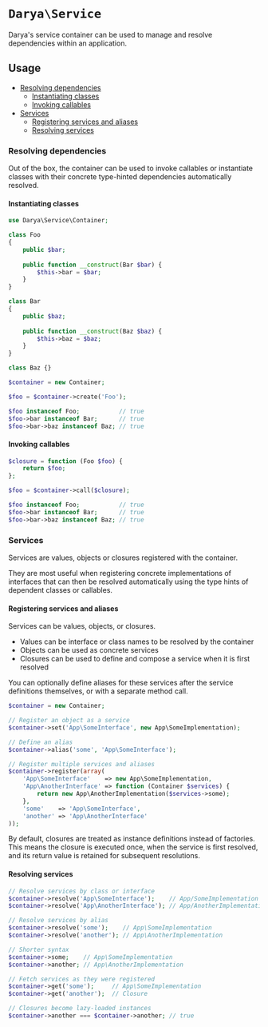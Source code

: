 # `Darya\Service`

Darya's service container can be used to manage and resolve dependencies within
an application.

## Usage

- [Resolving dependencies](#resolving-dependencies)
  - [Instantiating classes](#instantiating-classes)
  - [Invoking callables](#invoking-callables)
- [Services](#services)
  - [Registering services and aliases](#registering-services-and-aliases)
  - [Resolving services](#resolving-services)

### Resolving dependencies

Out of the box, the container can be used to invoke callables or instantiate
classes with their concrete type-hinted dependencies automatically resolved.

#### Instantiating classes

```php
use Darya\Service\Container;

class Foo
{
	public $bar;
	
	public function __construct(Bar $bar) {
		$this->bar = $bar;
	}
}

class Bar
{
	public $baz;
	
	public function __construct(Baz $baz) {
		$this->baz = $baz;
	}
}

class Baz {}

$container = new Container;

$foo = $container->create('Foo');

$foo instanceof Foo;           // true
$foo->bar instanceof Bar;      // true
$foo->bar->baz instanceof Baz; // true
```

#### Invoking callables

```php
$closure = function (Foo $foo) {
	return $foo;
};

$foo = $container->call($closure);

$foo instanceof Foo;           // true
$foo->bar instanceof Bar;      // true
$foo->bar->baz instanceof Baz; // true
```

### Services

Services are values, objects or closures registered with the container.

They are most useful when registering concrete implementations of interfaces
that can then be resolved automatically using the type hints of dependent
classes or callables.

#### Registering services and aliases

Services can be values, objects, or closures.

- Values can be interface or class names to be resolved by the container
- Objects can be used as concrete services
- Closures can be used to define and compose a service when it is first resolved

You can optionally define aliases for these services after the service
definitions themselves, or with a separate method call.

```php
$container = new Container;

// Register an object as a service
$container->set('App\SomeInterface', new App\SomeImplementation);

// Define an alias
$container->alias('some', 'App\SomeInterface');

// Register multiple services and aliases
$container->register(array(
	'App\SomeInterface'    => new App\SomeImplementation,
	'App\AnotherInterface' => function (Container $services) {
		return new App\AnotherImplementation($services->some);
	},
	'some'    => 'App\SomeInterface',
	'another' => 'App\AnotherInterface'
));
```

By default, closures are treated as instance definitions instead of factories.
This means the closure is executed once, when the service is first resolved,
and its return value is retained for subsequent resolutions.

#### Resolving services

```php
// Resolve services by class or interface
$container->resolve('App\SomeInterface');    // App/SomeImplementation
$container->resolve('App\AnotherInterface'); // App/AnotherImplementation

// Resolve services by alias
$container->resolve('some');    // App\SomeImplementation
$container->resolve('another'); // App\AnotherImplementation

// Shorter syntax
$container->some;    // App\SomeImplementation
$container->another; // App\AnotherImplementation

// Fetch services as they were registered
$container->get('some');     // App\SomeImplementation
$container->get('another');  // Closure

// Closures become lazy-loaded instances
$container->another === $container->another; // true
```
